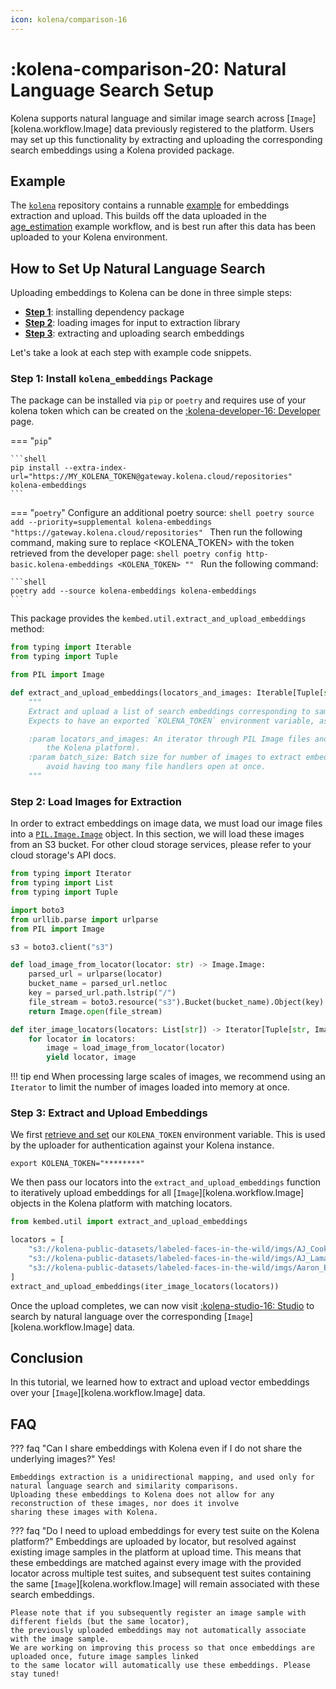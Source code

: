 ```yaml
---
icon: kolena/comparison-16
---
```


# :kolena-comparison-20: Natural Language Search Setup

Kolena supports natural language and similar image search across [`Image`][kolena.workflow.Image] data previously registered to the platform.
Users may set up this functionality by extracting and uploading the corresponding search embeddings using a Kolena provided package.


## Example

The [`kolena`](https://github.com/kolenaIO/kolena) repository contains a runnable
[example](https://github.com/kolenaIO/kolena/tree/hotfix/0.100.x/examples/search_embeddings) for embeddings extraction and
upload. This builds off the data uploaded in the
[age_estimation](https://github.com/kolenaIO/kolena/tree/hotfix/0.100.x/examples/age_estimation) example workflow, and is best
run after this data has been uploaded to your Kolena environment.

## How to Set Up Natural Language Search

Uploading embeddings to Kolena can be done in three simple steps:

- [**Step 1**](#step-1-install-kolena_embeddings-package): installing dependency package
- [**Step 2**](#step-2-load-images-for-extraction): loading images for input to extraction library
- [**Step 3**](#step-3-extract-and-upload-embeddings): extracting and uploading search embeddings

Let's take a look at each step with example code snippets.

### Step 1: Install `kolena_embeddings` Package
The package can be installed via `pip` or `poetry` and requires use of your kolena token which can be created
on the [:kolena-developer-16: Developer](https://app.kolena.io/redirect/developer) page.

=== "`pip`"

    ```shell
    pip install --extra-index-url="https://MY_KOLENA_TOKEN@gateway.kolena.cloud/repositories" kolena-embeddings
    ```

=== "`poetry`"
    Configure an additional poetry source:
    ```shell
    poetry source add --priority=supplemental kolena-embeddings "https://gateway.kolena.cloud/repositories"
    ```
    Then run the following command, making sure to replace <KOLENA_TOKEN> with the token retrieved from the developer page:
    ```shell
    poetry config http-basic.kolena-embeddings <KOLENA_TOKEN> ""
    ```
    Run the following command:

    ```shell
    poetry add --source kolena-embeddings kolena-embeddings
    ```

This package provides the `kembed.util.extract_and_upload_embeddings` method:
```python
from typing import Iterable
from typing import Tuple

from PIL import Image

def extract_and_upload_embeddings(locators_and_images: Iterable[Tuple[str, Image.Image]], batch_size: int = 50) -> None:
    """
    Extract and upload a list of search embeddings corresponding to sample locators.
    Expects to have an exported `KOLENA_TOKEN` environment variable, as per [Kolena client documentation](https://docs.kolena.io/installing-kolena/#initialization).

    :param locators_and_images: An iterator through PIL Image files and their corresponding locators (as provided to
        the Kolena platform).
    :param batch_size: Batch size for number of images to extract embeddings for simultaneously. Defaults to 50 to
        avoid having too many file handlers open at once.
    """
```

### Step 2: Load Images for Extraction

In order to extract embeddings on image data, we must load our image files into a [`PIL.Image.Image`](https://pillow.readthedocs.io/en/stable/reference/Image.html#PIL.Image.Image) object.
In this section, we will load these images from an S3 bucket. For other cloud storage services, please refer to your cloud storage's API docs.

```python
from typing import Iterator
from typing import List
from typing import Tuple

import boto3
from urllib.parse import urlparse
from PIL import Image

s3 = boto3.client("s3")

def load_image_from_locator(locator: str) -> Image.Image:
    parsed_url = urlparse(locator)
    bucket_name = parsed_url.netloc
    key = parsed_url.path.lstrip("/")
    file_stream = boto3.resource("s3").Bucket(bucket_name).Object(key).get()["Body"]
    return Image.open(file_stream)

def iter_image_locators(locators: List[str]) -> Iterator[Tuple[str, Image.Image]]:
    for locator in locators:
        image = load_image_from_locator(locator)
        yield locator, image
```

!!! tip end
    When processing large scales of images, we recommend using an `Iterator` to limit the number
    of images loaded into memory at once.

### Step 3: Extract and Upload Embeddings

We first [retrieve and set](https://docs.kolena.io/installing-kolena/#initialization) our `KOLENA_TOKEN` environment variable.
This is used by the uploader for authentication against your Kolena instance.

```shell
export KOLENA_TOKEN="********"
```

We then pass our locators into the `extract_and_upload_embeddings` function to iteratively upload embeddings for all
[`Image`][kolena.workflow.Image] objects in the Kolena platform with matching locators.

```python
from kembed.util import extract_and_upload_embeddings

locators = [
    "s3://kolena-public-datasets/labeled-faces-in-the-wild/imgs/AJ_Cook/AJ_Cook_0001.jpg",
    "s3://kolena-public-datasets/labeled-faces-in-the-wild/imgs/AJ_Lamas/AJ_Lamas_0001.jpg",
    "s3://kolena-public-datasets/labeled-faces-in-the-wild/imgs/Aaron_Eckhart/Aaron_Eckhart_0001.jpg",
]
extract_and_upload_embeddings(iter_image_locators(locators))
```

Once the upload completes, we can now visit [<nobr>:kolena-studio-16: Studio</nobr>](https://app.kolena.io/redirect/studio)
to search by natural language over the corresponding [`Image`][kolena.workflow.Image] data.

## Conclusion
In this tutorial, we learned how to extract and upload vector embeddings over your [`Image`][kolena.workflow.Image] data.

## FAQ

??? faq "Can I share embeddings with Kolena even if I do not share the underlying images?"
    Yes!

    Embeddings extraction is a unidirectional mapping, and used only for natural language search and similarity comparisons.
    Uploading these embeddings to Kolena does not allow for any reconstruction of these images, nor does it involve
    sharing these images with Kolena.

??? faq "Do I need to upload embeddings for every test suite on the Kolena platform?"
    Embeddings are uploaded by locator, but resolved against existing image samples in the platform at upload time.
    This means that these embeddings are matched against every image with the provided locator across multiple test
    suites, and subsequent test suites containing the same [`Image`][kolena.workflow.Image] will remain associated
    with these search embeddings.

    Please note that if you subsequently register an image sample with different fields (but the same locator),
    the previously uploaded embeddings may not automatically associate with the image sample.
    We are working on improving this process so that once embeddings are uploaded once, future image samples linked
    to the same locator will automatically use these embeddings. Please stay tuned!
